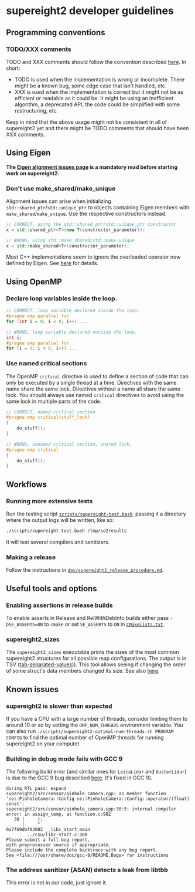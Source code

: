 <!-- SPDX-FileCopyrightText: 2021-2025 Smart Robotics Lab, Imperial College London, Technical University of Munich -->
<!-- SPDX-License-Identifier: BSD-3-Clause -->

# supereight2 developer guidelines



## Programming conventions

### TODO/XXX comments

TODO and XXX comments should follow the convention described
[here](https://drewdevault.com/2023/03/09/2023-03-09-Comment-or-no-comment.html).
In short:

* TODO is used when the implementation is wrong or incomplete. There might be a
  known bug, some edge case that isn't handled, etc.
* XXX is used when the implementation is correct but it might not be as
  efficient or readable as it could be. It might be using an inefficient
  algorithm, a deprecated API, the code could be simplified with some
  restructuring, etc.

Keep in mind that the above usage might not be consistent in all of supereight2
yet and there might be TODO comments that should have been XXX comments.



## Using Eigen

**The
[Eigen alignment issues page](https://eigen.tuxfamily.org/dox/group__DenseMatrixManipulation__Alignement.html)
is a mandatory read before starting work on supereight2.**

### Don't use make\_shared/make\_unique

Alignment issues can arise when initializing `std::shared_ptr`/`std::unique_ptr`
to objects containing Eigen members with `make_shared`/`make_unique`. Use the
respective constructors instead.

``` cpp
// CORRECT, using the std::shared_ptr/std::unique_ptr constructor
x = std::shared_ptr<T>(new T(constructor_parameter));

// WRONG, using std::make_shared/std::make_unique
x = std::make_shared<T>(constructor_parameter);
```

Most C++ implementations seem to ignore the overloaded operator new defined by
Eigen. See [here](https://gitlab.com/libeigen/eigen/-/issues/1049) for details.



## Using OpenMP

### Declare loop variables inside the loop.

``` cpp
// CORRECT, loop variable declared inside the loop.
#pragma omp parallel for
for (int i = 0; i < 8; i++) ...

// WRONG, loop variable declared outside the loop.
int i;
#pragma omp parallel for
for (i = 0; i < 8; i++) ...
```

### Use named critical sections

The OpenMP `critical` directive is used to define a section of code that can
only be executed by a single thread at a time. Directives with the same name
share the same lock. Directives without a name all share the same lock. You
should always use named `critical` directives to avoid using the same lock in
multiple parts of the code.

``` cpp
// CORRECT, named critical section.
#pragma omp critical(stuff_lock)
{
    do_stuff();
}

// WRONG, unnamed critical section, shared lock.
#pragma omp critical
{
    do_stuff();
}
```



## Workflows

### Running more extensive tests

Run the testing script
[`scripts/supereight-test.bash`](./scripts/supereight-test.bash), passing it a
directory where the output logs will be written, like so:

``` sh
./scripts/supereight-test.bash /tmp/se2results
```

It will test several compilers and sanitizers.

### Making a release

Follow the instructions in
[`doc/supereight2_release_procedure.md`](doc/supereight2_release_procedure.md).



## Useful tools and options

### Enabling assertions in release builds

To enable asserts in Release and RelWithDebInfo builds either pass
`-DSE_ASSERTS=ON` to `cmake` or set `SE_ASSERTS` to `ON` in
[`CMakeLists.txt`](CMakeLists.txt).

### supereight2\_sizes

The `supereight2_sizes` executable prints the sizes of the most common
supereight2 structures for all possible map configurations. The output is in TSV
([tab-separated-values](https://www.iana.org/assignments/media-types/text/tab-separated-values))).
This tool allows seeing if changing the order of some struct's data members
changed its size. See also
[here](http://www.catb.org/esr/structure-packing/#_c).



## Known issues

### supereight2 is slower than expected

If you have a CPU with a large number of threads, consider limiting them to
around 10 or so by setting the `OMP_NUM_THREADS` environment variable. You can
also run `./scripts/supereight2-optimal-num-threads.sh PROGRAM CONFIG` to find
the optimal number of OpenMP threads for running supereight2 on your computer.

### Building in debug mode fails with GCC 9

The following build error (and similar ones for `LeicaLidar` and `OusterLidar`)
is due to the GCC 9 bug described
[here](https://gcc.gnu.org/bugzilla/show_bug.cgi?id=94903). It's fixed in GCC
10.

``` text
during RTL pass: expand
supereight2/src/sensor/pinhole_camera.cpp: In member function ‘se::PinholeCamera::Config se::PinholeCamera::Config::operator/(float) const’:
supereight2/src/sensor/pinhole_camera.cpp:38:5: internal compiler error: in assign_temp, at function.c:982
   38 |     };
      |     ^
0x7f69dbf03082 __libc_start_main
        ../csu/libc-start.c:308
Please submit a full bug report,
with preprocessed source if appropriate.
Please include the complete backtrace with any bug report.
See <file:///usr/share/doc/gcc-9/README.Bugs> for instructions
```

### The address sanitizer (ASAN) detects a leak from libtbb

This error is not in our code, just ignore it.
